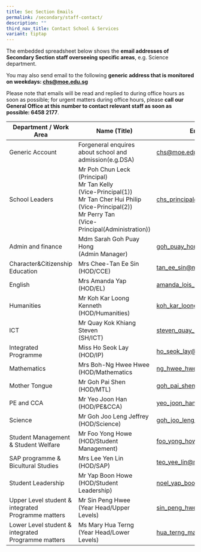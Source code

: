 ```yaml
---
title: Sec Section Emails
permalink: /secondary/staff-contact/
description: ""
third_nav_title: Contact School & Services
variant: tiptap
---
```

The embedded spreadsheet below shows the&nbsp;**email addresses of Secondary Section staff overseeing specific areas**, e.g. Science department.

You may also send email to the following&nbsp;**generic address that is monitored on weekdays:&nbsp;[chs@moe.edu.sg](mailto:chs@moe.edu.sg)**

Please note that emails will be read and replied to during office hours as soon as possible; for urgent matters during office hours, please&nbsp;**call our General Office at this number to contact relevant staff as soon as possible: 6458 2177**.


|Department / Work Area  	|  Name (Title)	| Email Address  	|
| -------- 	| -------- 	| -------- |
|Generic Account| Forgeneral enquires about school and admission(e.g.DSA)|chs@moe.edu.sg|
|School Leaders| Mr Poh Chun Leck<br>  (Principal)<br> Mr Tan Kelly<br>  (Vice-Principal(1))<br> Mr Tan Cher Hui Philip<br>  (Vice-Principal(2)) <br>Mr Perry Tan<br>  (Vice-Principal(Administration)) 	| chs_principal@moe.edu.sg 	|
|Admin and finance|Mdm Sarah Goh Puay Hong<br>(Admin Manager)|goh_puay_hong@schools.gov.sg|
|Character&amp;Citizenship Education|Mrs Chee-Tan Ee Sin<br>(HOD/CCE)|tan_ee_sin@moe.edu.sg|
|English|Mrs Amanda Yap<br>(HOD/EL)|amanda_lois_oei@moe.edu.sg|
|Humanities|Mr Koh Kar Loong Kenneth<br>(HOD/Humanities)|koh_kar_loong_kenneth@moe.edu.sg|
|ICT|Mr Quay Kok Khiang Steven<br>(SH/ICT)|steven_quay_kok_khiang@moe.edu.sg|
|Integrated Programme|Miss Ho Seok Lay<br>(HOD/IP)|ho_seok_lay@moe.edu.sg|
|Mathematics|Mrs Boh-Ng Hwee Hwee<br>(HOD/Mathematics|ng_hwee_hwee@moe.edu.sg|
|Mother Tongue|Mr Goh Pai Shen<br>(HOD/MTL)|goh_pai_shen@moe.edu.sg|
|PE and CCA|Mr Yeo Joon Han<br>(HOD/PE&amp;CCA)|yeo_joon_han@moe.edu.sg|
|Science|Mr Goh Joo Leng Jeffrey<br>(HOD/Science)|goh_joo_leng_jeffrey@moe.edu.sg
|Student Management &amp; Student Welfare|Mr Foo Yong Howe<br>(HOD/Student Management)|foo_yong_howe@moe.edu.sg|
|SAP programme &amp; Bicultural Studies|Mrs Lee Yen Lin<br>(HOD/SAP)|teo_yee_lin@moe.edu.sg|
|Student Leadership|Mr Yap Boon Howe<br>(HOD/Student Leadership)|noel_yap_boon_howe@moe.edu.sg|
|Upper Level student &amp; integrated Programme matters|Mr Sin Peng Hwee<br>(Year Head/Upper Levels)|sin_peng_hwee@moe.edu.sg|
|Lower Level student &amp; integrated Programme matters|Ms Mary Hua Terng<br>(Year Head/Lower Levels)|hua_terng_mary@moe.edu.sg|
